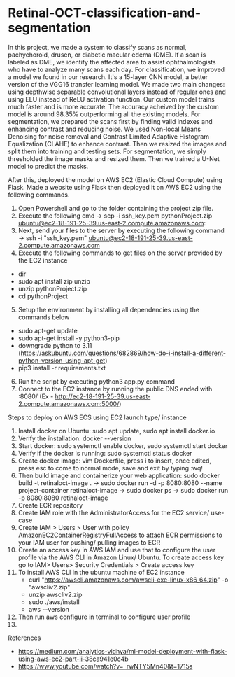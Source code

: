 # Retinal-OCT-classification-and-segmentation

In this project, we made a system to classify scans as normal, pachychoroid, drusen, or diabetic macular edema (DME). If a scan is labeled as DME, we identify the affected area to assist ophthalmologists who have to analyze many scans each day.
For classification, we improved a model we found in our research. It's a 15-layer CNN model, a better version of the VGG16 transfer learning model. We made two main changes: using depthwise separable convolutional layers instead of regular ones and using ELU instead of ReLU activation function. Our custom model trains much faster and is more accurate. The accuracy acheived by the custom model is around 98.35% outperforming all the existing models.
For segmentation, we prepared the scans first by finding valid indexes and enhancing contrast and reducing noise. We used Non-local Means Denoising for noise removal and Contrast Limited Adaptive Histogram Equalization (CLAHE) to enhance contrast. Then we resized the images and split them into training and testing sets.
For segmentation, we simply thresholded the image masks and resized them. Then we trained a U-Net model to predict the masks.

After this, deployed the model on AWS EC2 (Elastic Cloud Compute) using Flask. 
Made a website using Flask then deployed it on AWS EC2 using the following commands.

1. Open Powershell and go to the folder containing the project zip file.
2. Execute the following cmd -> scp -i ssh_key.pem pythonProject.zip ubuntu@ec2-18-191-25-39.us-east-2.compute.amazonaws.com:
3. Next, send your files to the server by executing the following command -> ssh -i "ssh_key.pem" ubuntu@ec2-18-191-25-39.us-east-2.compute.amazonaws.com
4. Execute the following commands to get files on the server provided by the EC2 instance 
  - dir
  - sudo apt install zip unzip
  - unzip pythonProject.zip
  - cd pythonProject
5. Setup the environment by installing all dependencies using the commands below
  - sudo apt-get update
  - sudo apt-get install -y python3-pip
  - downgrade python to 3.11 (https://askubuntu.com/questions/682869/how-do-i-install-a-different-python-version-using-apt-get)
  - pip3 install -r requirements.txt
6. Run the script by executing python3 app.py command
7. Connect to the EC2 instance by running the public DNS ended with :8080/ (Ex - http://ec2-18-191-25-39.us-east-2.compute.amazonaws.com:5000/)

Steps to deploy on AWS ECS using EC2 launch type/ instance
1. Install docker on Ubuntu:  sudo apt update, sudo apt install docker.io
2. Verify the installation: docker --version
3. Start docker: sudo systemctl enable docker, sudo systemctl start docker
4. Verify if the docker is running: sudo systemctl status docker
5. Create docker image: vim Dockerfile, press i to insert, once edited, press esc to come to normal mode, save and exit by typing :wq!
6. Then build image and containerize your web application: sudo docker build -t retinaloct-image . -> sudo docker run -d -p 8080:8080 --name project-container retinaloct-image -> sudo docker ps -> sudo docker run -p 8080:8080 retinaloct-image
7. Create ECR repository
8. Create IAM role with the AdministratorAccess for the EC2 service/ use-case
9. Create IAM > Users > User with policy AmazonEC2ContainerRegistryFullAccess to attach ECR permissions to your IAM user for pushing/ pulling images to ECR
10. Create an access key in AWS IAM and use that to configure the user profile via the AWS CLI in Amazon Linux/ Ubuntu. To create access key go to IAM> Users> Security Credentials > Create access key
11. To install AWS CLI in the ubuntu machine of EC2 instance
    - curl "https://awscli.amazonaws.com/awscli-exe-linux-x86_64.zip" -o "awscliv2.zip"
    - unzip awscliv2.zip
    - sudo ./aws/install
    - aws --version
12. Then run aws configure in terminal to configure user profile
13. 

References 
- https://medium.com/analytics-vidhya/ml-model-deployment-with-flask-using-aws-ec2-part-ii-38ca941e0c4b
- https://www.youtube.com/watch?v=_rwNTY5Mn40&t=1715s
